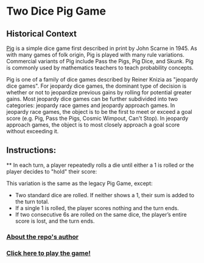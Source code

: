 <h1>Two Dice Pig Game</h1>

<h2>Historical Context</h2>
<p><a href='https://en.wikipedia.org/wiki/Pig_(dice_game)'>Pig</a> is a simple dice game first described in print by John Scarne in 1945. As with many games of folk origin, Pig is played with many rule variations. Commercial variants of Pig include Pass the Pigs, Pig Dice, and Skunk. Pig is commonly used by mathematics teachers to teach probability concepts.</p>

<p>Pig is one of a family of dice games described by Reiner Knizia as "jeopardy dice games". For jeopardy dice games, the dominant type of decision is whether or not to jeopardize previous gains by rolling for potential greater gains. Most jeopardy dice games can be further subdivided into two categories: jeopardy race games and jeopardy approach games. In jeopardy race games, the object is to be the first to meet or exceed a goal score (e.g. Pig, Pass the Pigs, Cosmic Wimpout, Can't Stop). In jeopardy approach games, the object is to most closely approach a goal score without exceeding it.<p>

<h2>Instructions:</h2>
** In each turn, a player repeatedly rolls a die until either a 1 is rolled or the player decides to "hold" their score:

This variation is the same as the legacy Pig Game, except:
<ul>
<li>Two standard dice are rolled. If neither shows a 1, their sum is added to the turn total.</li>
<li>If a single 1 is rolled, the player scores nothing and the turn ends.</li>
<li>If two consecutive 6s are rolled on the same dice, the player’s entire score is lost, and the turn ends.</li>
</ul>

<a href='https://riverapecunia.com'><h3>About the repo's author</h3></a>

<a href='https://grpecunia.github.io/Two-Dice-Pig/'><h3>Click here to play the game!</h3></a>
